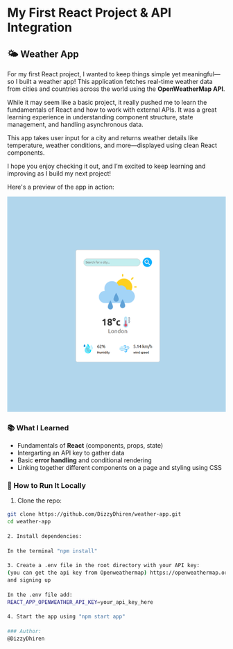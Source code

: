 # My First React Project & API Integration  
## 🌤️ Weather App  

For my first React project, I wanted to keep things simple yet meaningful—so I built a weather app! This application fetches real-time weather data from cities and countries across the world using the **OpenWeatherMap API**.

While it may seem like a basic project, it really pushed me to learn the fundamentals of React and how to work with external APIs. It was a great learning experience in understanding component structure, state management, and handling asynchronous data.

This app takes user input for a city and returns weather details like temperature, weather conditions, and more—displayed using clean React components.

I hope you enjoy checking it out, and I’m excited to keep learning and improving as I build my next project!

Here's a preview of the app in action:
<p align="center">
  <img src="src/assets/WeatherAppSS.PNG" alt="Weather App Screenshot" width="600"/>
</p>

### 📚 What I Learned

- Fundamentals of **React** (components, props, state)
- Intergarting an API key to gather data
- Basic **error handling** and conditional rendering
- Linking together different components on a page and styling using CSS


### 🚀 How to Run It Locally

1. Clone the repo:

```bash
git clone https://github.com/DizzyDhiren/weather-app.git
cd weather-app

2. Install dependencies:

In the terminal "npm install"

3. Create a .env file in the root directory with your API key:
(you can get the api key from Openweathermap) https://openweathermap.org/api
and signing up

In the .env file add:
REACT_APP_OPENWEATHER_API_KEY=your_api_key_here

4. Start the app using "npm start app"

### Author:
@DizzyDhiren

